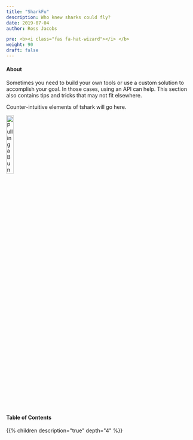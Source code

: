 ```yaml
---
title: "SharkFu"
description: Who knew sharks could fly?
date: 2019-07-04
author: Ross Jacobs

pre: <b><i class="fas fa-hat-wizard"></i> </b>
weight: 90
draft: false
---
```


#### About

Sometimes you need to build your own tools or use a custom solution to accomplish your goal.
In those cases, using an API can help. This section also contains tips and tricks that may not fit elsewhere.

Counter-intuitive elements of tshark will go here.

<a href="/packetcraft/scripting"><img src="https://media.giphy.com/media/l41lN3o4fk4ZgrSDK/giphy.gif" alt="Pulling a Bunny out of a Hat" style="width:20%;"></a>

#### Table of Contents

{{% children description="true" depth="4" %}}
